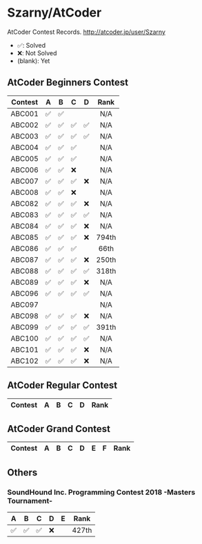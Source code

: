 # Szarny/AtCoder

AtCoder Contest Records.
http://atcoder.jp/user/Szarny

- ✅:      Solved
- ❌:      Not Solved
- (blank): Yet

## AtCoder Beginners Contest

| Contest | A | B | C | D | Rank |
|:---------:|:----:|:----:|:----:|:----:|:----:|
|  ABC001  |✅|✅|||N/A|
|  ABC002  |✅|✅|✅|✅|N/A|
|  ABC003  |✅|✅|✅|✅|N/A|
|  ABC004  |✅|✅|✅||N/A|
|  ABC005  |✅|✅|✅||N/A|
|  ABC006  |✅|✅|❌||N/A|
|  ABC007  |✅|✅|✅|❌|N/A|
|  ABC008  |✅|✅|❌||N/A|
|  ABC082  |✅|✅|✅|❌|N/A|
|  ABC083  |✅|✅|✅|✅|N/A|
|  ABC084  |✅|✅|✅|❌|N/A|
|  ABC085  |✅|✅|✅|❌|794th|
|  ABC086  |✅|✅|✅||66th|
|  ABC087  |✅|✅|✅|❌|250th|
|  ABC088  |✅|✅|✅|✅|318th|
|  ABC089  |✅|✅|✅|❌|N/A|
|  ABC096  |✅|✅|✅|✅|N/A|
|  ABC097  |||||N/A|
|  ABC098  |✅|✅|✅|❌|N/A|
|  ABC099  |✅|✅|✅|✅|391th|
|  ABC100  |✅|✅|✅|✅|N/A|
|  ABC101  |✅|✅|✅|❌|N/A|
|  ABC102  |✅|✅|✅|❌|N/A|

## AtCoder Regular Contest

| Contest | A | B | C | D | Rank |
|:---------:|:---:|:---:|:---:|:---:|:---:|

## AtCoder Grand Contest

| Contest | A | B | C | D | E | F | Rank |
|:---------:|:---:|:---:|:---:|:---:|:---:|:---:|:---:|

## Others

### SoundHound Inc. Programming Contest 2018 -Masters Tournament-

| A | B | C | D | E | Rank |
|:---:|:---:|:---:|:---:|:---:|:---:|
|✅|✅|✅|❌||427th|
